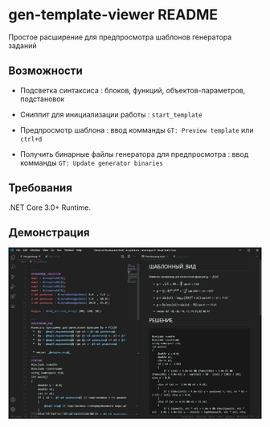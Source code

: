 # gen-template-viewer README

Простое расширение для предпросмотра шаблонов генератора заданий

## Возможности

 * Подсветка синтаксиса  : блоков, функций, объектов-параметров, подстановок

 * Сниппит для инициализации работы : `start_template`

 * Предпросмотр шаблона : ввод комманды `GT: Preview template` или `ctrl+d`

 * Получить бинарные файлы генератора для предпросмотра : ввод комманды `GT: Update generator binaries`

## Требования

.NET Core 3.0+ Runtime.

## Демонстрация

![dedmonstration](/media/pic.JPG)